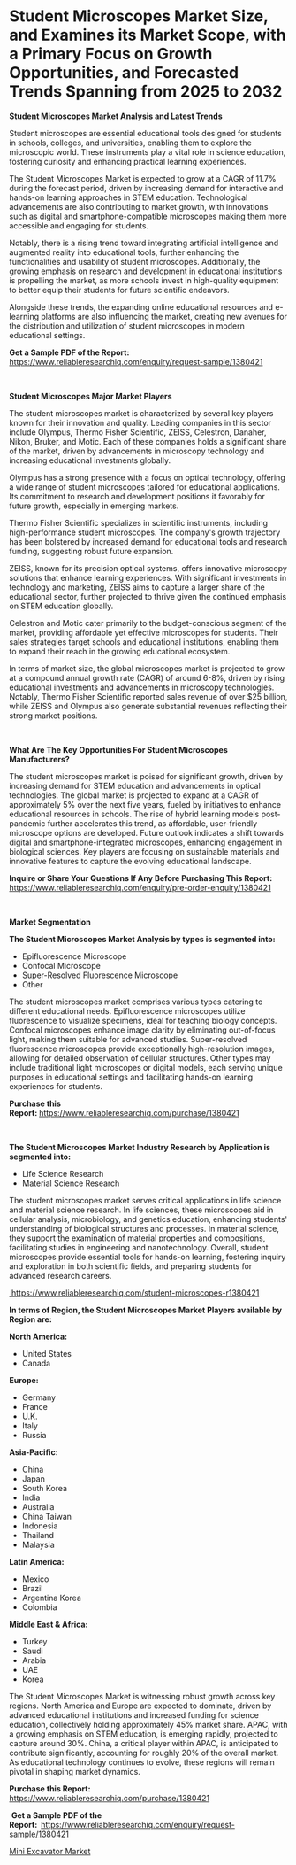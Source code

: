 <p><h1>Student Microscopes Market Size, and Examines its Market Scope, with a Primary Focus on Growth Opportunities, and Forecasted Trends Spanning from 2025 to 2032</h1></p><p><strong>Student Microscopes Market Analysis and Latest Trends</strong></p>
<p><p>Student microscopes are essential educational tools designed for students in schools, colleges, and universities, enabling them to explore the microscopic world. These instruments play a vital role in science education, fostering curiosity and enhancing practical learning experiences.</p><p>The Student Microscopes Market is expected to grow at a CAGR of 11.7% during the forecast period, driven by increasing demand for interactive and hands-on learning approaches in STEM education. Technological advancements are also contributing to market growth, with innovations such as digital and smartphone-compatible microscopes making them more accessible and engaging for students. </p><p>Notably, there is a rising trend toward integrating artificial intelligence and augmented reality into educational tools, further enhancing the functionalities and usability of student microscopes. Additionally, the growing emphasis on research and development in educational institutions is propelling the market, as more schools invest in high-quality equipment to better equip their students for future scientific endeavors. </p><p>Alongside these trends, the expanding online educational resources and e-learning platforms are also influencing the market, creating new avenues for the distribution and utilization of student microscopes in modern educational settings.</p></p>
<p><strong>Get a Sample PDF of the Report:&nbsp;</strong> <a href="https://www.reliableresearchiq.com/enquiry/request-sample/1380421?utm_campaign=2462&utm_medium=2&utm_source=Github&utm_content=ia&utm_term=16022025&utm_id=student-microscopes">https://www.reliableresearchiq.com/enquiry/request-sample/1380421</a></p>
<p>&nbsp;</p>
<p><strong>Student Microscopes Major Market Players</strong></p>
<p><p>The student microscopes market is characterized by several key players known for their innovation and quality. Leading companies in this sector include Olympus, Thermo Fisher Scientific, ZEISS, Celestron, Danaher, Nikon, Bruker, and Motic. Each of these companies holds a significant share of the market, driven by advancements in microscopy technology and increasing educational investments globally.</p><p>Olympus has a strong presence with a focus on optical technology, offering a wide range of student microscopes tailored for educational applications. Its commitment to research and development positions it favorably for future growth, especially in emerging markets.</p><p>Thermo Fisher Scientific specializes in scientific instruments, including high-performance student microscopes. The company's growth trajectory has been bolstered by increased demand for educational tools and research funding, suggesting robust future expansion.</p><p>ZEISS, known for its precision optical systems, offers innovative microscopy solutions that enhance learning experiences. With significant investments in technology and marketing, ZEISS aims to capture a larger share of the educational sector, further projected to thrive given the continued emphasis on STEM education globally.</p><p>Celestron and Motic cater primarily to the budget-conscious segment of the market, providing affordable yet effective microscopes for students. Their sales strategies target schools and educational institutions, enabling them to expand their reach in the growing educational ecosystem.</p><p>In terms of market size, the global microscopes market is projected to grow at a compound annual growth rate (CAGR) of around 6-8%, driven by rising educational investments and advancements in microscopy technologies. Notably, Thermo Fisher Scientific reported sales revenue of over $25 billion, while ZEISS and Olympus also generate substantial revenues reflecting their strong market positions.</p></p>
<p>&nbsp;</p>
<p><strong>What Are The Key Opportunities For Student Microscopes Manufacturers?</strong></p>
<p><p>The student microscopes market is poised for significant growth, driven by increasing demand for STEM education and advancements in optical technologies. The global market is projected to expand at a CAGR of approximately 5% over the next five years, fueled by initiatives to enhance educational resources in schools. The rise of hybrid learning models post-pandemic further accelerates this trend, as affordable, user-friendly microscope options are developed. Future outlook indicates a shift towards digital and smartphone-integrated microscopes, enhancing engagement in biological sciences. Key players are focusing on sustainable materials and innovative features to capture the evolving educational landscape.</p></p>
<p><strong>Inquire or Share Your Questions If Any Before Purchasing This Report:</strong> <a href="https://www.reliableresearchiq.com/enquiry/pre-order-enquiry/1380421?utm_campaign=2462&utm_medium=2&utm_source=Github&utm_content=ia&utm_term=16022025&utm_id=student-microscopes">https://www.reliableresearchiq.com/enquiry/pre-order-enquiry/1380421</a></p>
<p>&nbsp;</p>
<p><strong>Market Segmentation</strong></p>
<p><strong>The Student Microscopes Market Analysis by types is segmented into:</strong></p>
<p><ul><li>Epifluorescence Microscope</li><li>Confocal Microscope</li><li>Super-Resolved Fluorescence Microscope</li><li>Other</li></ul></p>
<p><p>The student microscopes market comprises various types catering to different educational needs. Epifluorescence microscopes utilize fluorescence to visualize specimens, ideal for teaching biology concepts. Confocal microscopes enhance image clarity by eliminating out-of-focus light, making them suitable for advanced studies. Super-resolved fluorescence microscopes provide exceptionally high-resolution images, allowing for detailed observation of cellular structures. Other types may include traditional light microscopes or digital models, each serving unique purposes in educational settings and facilitating hands-on learning experiences for students.</p></p>
<p><strong>Purchase this Report:&nbsp;</strong><a href="https://www.reliableresearchiq.com/purchase/1380421?utm_campaign=2462&utm_medium=2&utm_source=Github&utm_content=ia&utm_term=16022025&utm_id=student-microscopes">https://www.reliableresearchiq.com/purchase/1380421</a></p>
<p>&nbsp;</p>
<p><strong>The Student Microscopes Market Industry Research by Application is segmented into:</strong></p>
<p><ul><li>Life Science Research</li><li>Material Science Research</li></ul></p>
<p><p>The student microscopes market serves critical applications in life science and material science research. In life sciences, these microscopes aid in cellular analysis, microbiology, and genetics education, enhancing students' understanding of biological structures and processes. In material science, they support the examination of material properties and compositions, facilitating studies in engineering and nanotechnology. Overall, student microscopes provide essential tools for hands-on learning, fostering inquiry and exploration in both scientific fields, and preparing students for advanced research careers.</p></p>
<p><a href="https://www.reliableresearchiq.com/student-microscopes-r1380421?utm_campaign=2462&utm_medium=2&utm_source=Github&utm_content=ia&utm_term=16022025&utm_id=student-microscopes">&nbsp;https://www.reliableresearchiq.com/student-microscopes-r1380421</a></p>
<p><strong>In terms of Region, the Student Microscopes Market Players available by Region are:</strong></p>
<p>
    <p> <strong> North America: </strong>
        <ul>
            <li>United States</li>
            <li>Canada</li>
        </ul>
        </p> 
    <p> <strong> Europe: </strong>
        <ul>
            <li>Germany</li>
            <li>France</li>
            <li>U.K.</li>
            <li>Italy</li>
            <li>Russia</li>
        </ul>
        </p> 
    <p> <strong> Asia-Pacific: </strong>
        <ul>
            <li>China</li>
            <li>Japan</li>
            <li>South Korea</li>
            <li>India</li>
            <li>Australia</li>
            <li>China Taiwan</li>
            <li>Indonesia</li>
            <li>Thailand</li>
            <li>Malaysia</li>
        </ul>
        </p> 
    <p> <strong> Latin America: </strong>
        <ul>
            <li>Mexico</li>
            <li>Brazil</li>
            <li>Argentina Korea</li>
            <li>Colombia</li>
        </ul>
        </p> 
    <p> <strong> Middle East & Africa: </strong>
        <ul>
            <li>Turkey</li>
            <li>Saudi</li>
            <li>Arabia</li>
            <li>UAE</li>
            <li>Korea</li>
        </ul>
    </p>
    </p>
<p><p>The Student Microscopes Market is witnessing robust growth across key regions. North America and Europe are expected to dominate, driven by advanced educational institutions and increased funding for science education, collectively holding approximately 45% market share. APAC, with a growing emphasis on STEM education, is emerging rapidly, projected to capture around 30%. China, a critical player within APAC, is anticipated to contribute significantly, accounting for roughly 20% of the overall market. As educational technology continues to evolve, these regions will remain pivotal in shaping market dynamics.</p></p>
<p><strong>Purchase this Report: </strong><a href="https://www.reliableresearchiq.com/purchase/1380421?utm_campaign=2462&utm_medium=2&utm_source=Github&utm_content=ia&utm_term=16022025&utm_id=student-microscopes">https://www.reliableresearchiq.com/purchase/1380421</a></p>
<p>&nbsp;<strong>Get a Sample PDF of the Report:&nbsp;&nbsp;</strong><a href="https://www.reliableresearchiq.com/enquiry/request-sample/1380421?utm_campaign=2462&utm_medium=2&utm_source=Github&utm_content=ia&utm_term=16022025&utm_id=student-microscopes">https://www.reliableresearchiq.com/enquiry/request-sample/1380421</a></p>
<p><strong></strong></p>
<p><p><a href="https://github.com/mathastilley812967/Market-Research-Report-List-1/blob/main/mini-excavator-market.md?utm_campaign=2462&utm_medium=2&utm_source=Github&utm_content=ia&utm_term=16022025&utm_id=student-microscopes">Mini Excavator Market</a></p></p>